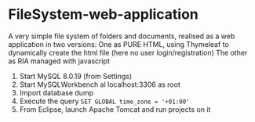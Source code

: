 # FileSystem-web-application
A very simple file system of folders and documents, realised as a web application in two versions:
One as PURE HTML, using Thymeleaf to dynamically create the html file (here no user login/registration)
The other as RIA managed with javascript

1. Start MySQL 8.0.19 (from Settings)
2. Start MySQLWorkbench al localhost:3306 as root
3. Import database dump
4. Execute the query  `SET GLOBAL time_zone = '+01:00'`
5. From Eclipse, launch Apache Tomcat and run projects on it
